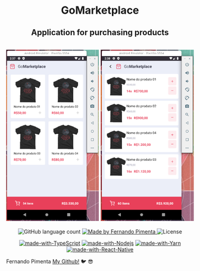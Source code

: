 <div align="center">
<h1>GoMarketplace</h1>
<h2>Application for purchasing products</h2>
<br>
<img width="600" src="images/app.png" alt="GoMarketplace">
<br>
<br>
</div>

<div align="center">
  <img alt="GitHub language count" src="https://img.shields.io/github/languages/count/pimentafm/gostack-desafio-fundamentos-react-native?color=blue&style=for-the-badge">

  <a href="https://github.com/pimentafm">
    <img alt="Made by Fernando Pimenta" src="https://img.shields.io/badge/made%20by-Fernando%20Pimenta-blue?style=for-the-badge">
  </a>

  <img alt="License" src="https://img.shields.io/badge/license-MIT-blue?style=for-the-badge">
</div>

<div align="center">

[![made-with-TypeScript](https://img.shields.io/badge/TypeScript-294E80?style=for-the-badge)](https://www.typescriptlang.org/)
[![made-with-Nodejs](https://img.shields.io/badge/Node-green?style=for-the-badge)](https://nodejs.org/)
[![made-with-Yarn](https://img.shields.io/badge/Yarn-2188b6?style=for-the-badge)](https://yarnpkg.com/)
[![made-with-React-Native](https://img.shields.io/badge/React&nbsp;Native-61dafb?style=for-the-badge)](https://reactjs.org/)

</div>

Fernando Pimenta [My Github!](https://github.com/pimentafm) :bird: :sunglasses:
